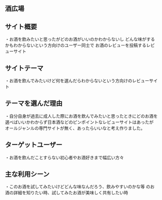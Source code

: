 ## 酒広場

## サイト概要
・お酒を飲みたいと思ったがどのお酒がいいのかわからないし
どんな味がするかもわからないという方向けのユーザー同士で
お酒のレビューを投稿するレビューサイト

## サイトテーマ
・お酒を飲んでみたいけど何を選んだらわからないという方向けのレビューサイト

## テーマを選んだ理由
・自分自身が過去に成人した際にお酒を飲んでみたいと思ったときにどのお酒を
選べばいいかわからず日本酒などのピンポイントなレビューサイトはあったが
オールジャンルの専門サイトが無く、あったらいいなと考え作りました。

## ターゲットユーザー
・お酒を飲んだことすらない初心者やお酒好きまで幅広い方々

## 主な利用シーン
・このお酒を試してみたいけどどんな味なんだろう、飲みやすいのかな等
のお酒の詳細を知りたい時、試してみたお酒が美味しく共有したい時